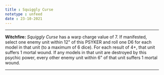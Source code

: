 ```yaml
---
title : Squiggly Curse
notetype : unfeed
date : 23-10-2021
---
```


---

**Witchfire:** _Squiggly Curse_ has a warp charge value of 7. If manifested, select one enemy unit within 12" of this PSYKER and roll one D6 for each model in that unit (to a maximum of 6 dice). For each result of 4+, that unit suffers 1 mortal wound. If any models in that unit are destroyed by this psychic power, every other enemy unit within 6" of that unit suffers 1 mortal wound.

---